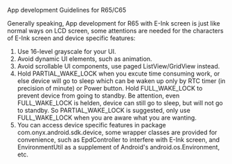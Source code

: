 App development Guidelines for R65/C65

Generally speaking, App development for R65 with E-Ink screen is just like normal ways on LCD screen, some attentions are needed for the characters of E-Ink screen and device specific features: 

1. Use 16-level grayscale for your UI. 
2. Avoid dynamic UI elements, such as animation. 
3. Avoid scrollable UI components, use paged ListView/GridView instead. 
4. Hold PARTIAL_WAKE_LOCK when you excute time consuming work, or else device will go to sleep which can be waken up only by RTC timer (in precision of minute) or Power button. Hold FULL_WAKE_LOCK to prevent device from going to standby. Be attention, even FULL_WAKE_LOCK is helden, device can still go to sleep, but will not go to standby. So PARTIAL_WAKE_LOCK is suggested, only use FULL_WAKE_LOCK when you are aware what you are wanting. 
5. You can access device specific features in package com.onyx.android.sdk.device, some wrapper classes are provided for convenience, such as EpdController to interfere with E-Ink screen, and EnvironmentUtil as a supplement of Android's android.os.Environment, etc.